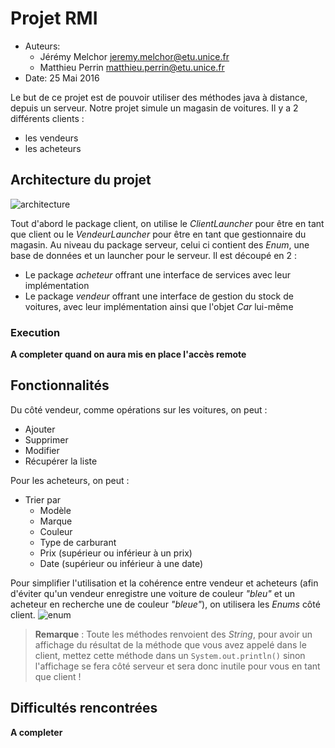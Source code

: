 # Projet RMI

 * Auteurs: 
	  * Jérémy Melchor [jeremy.melchor@etu.unice.fr](jeremy.melchor@etu.unice.fr)
	  * Matthieu Perrin [matthieu.perrin@etu.unice.fr](matthieu.perrin@etu.unice.fr)
 * Date: 25 Mai 2016

Le but de ce projet est de pouvoir utiliser des méthodes java à distance, depuis un serveur. Notre projet simule un magasin de voitures. Il y a 2 différents clients : 

 - les vendeurs
 - les acheteurs

## Architecture du projet
![architecture](https://github.com/patchimou/RMI/raw/master/img/architecture.png)

Tout d'abord le package client, on utilise le *ClientLauncher* pour être en tant que client ou le *VendeurLauncher* pour être en tant que gestionnaire du magasin.
Au niveau du package serveur, celui ci contient des *Enum*, une base de données et un launcher pour le serveur. Il est découpé en 2 :

 - Le package *acheteur* offrant une interface de services avec leur implémentation
 - Le package *vendeur* offrant une interface de gestion du stock de voitures, avec leur implémentation ainsi que l'objet *Car* lui-même

### Execution
**A completer quand on aura mis en place l'accès remote**

## Fonctionnalités

Du côté vendeur, comme opérations sur les voitures, on peut :

 - Ajouter
 - Supprimer
 - Modifier
 - Récupérer la liste

Pour les acheteurs, on peut :

 - Trier par
	 - Modèle
	 - Marque
	 - Couleur
	 - Type de carburant
	 - Prix (supérieur ou inférieur à un prix)
	 - Date (supérieur ou inférieur à une date)

Pour simplifier l'utilisation et la cohérence entre vendeur et acheteurs (afin d'éviter qu'un vendeur enregistre une voiture de couleur *"bleu"* et un acheteur en recherche une de couleur *"bleue"*), on utilisera les *Enums* côté client.
![enum](https://github.com/patchimou/RMI/raw/master/img/enum.png)

> **Remarque** : Toute les méthodes renvoient des *String*, pour avoir un affichage du résultat de la méthode que vous avez appelé dans le client, mettez cette méthode dans un `System.out.println()` sinon l'affichage se fera côté serveur et sera donc inutile pour vous en tant que client !

## Difficultés rencontrées
**A completer**
 
 
